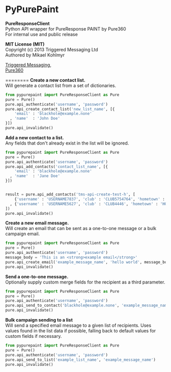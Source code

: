 PyPurePaint
========
**PureResponseClient**  
Python API wrapper for PureResponse PAINT by Pure360  
For internal use and public release  

**MIT License (MIT)**  
Copyright (c) 2013 Triggered Messaging Ltd  
Authored by Mikael Kohlmyr  

[Triggered Messaging](http://triggeredmessaging.com),  
[Pure360](http://www.pure360.com/)

========
**Create a new contact list.**  
Will generate a contact list from a set of dictionaries.
```python
from pypurepaint import PureResponseClient as Pure
pure = Pure()
pure.api_authenticate('username', 'password')
pure.api_create_contact_list('new_list_name', [{
    'email' : 'blackhole@example.none'
  , 'name'  : 'John Doe'
}])
pure.api_invalidate()
```

**Add a new contact to a list.**  
Any fields that don't already exist in the list will be ignored.
```python
from pypurepaint import PureResponseClient as Pure
pure = Pure()
pure.api_authenticate('username', 'password')
pure.api_add_contacts('contact_list_name', [{
    'email' : 'blackhole@example.none'
  , 'name'  : 'Jane Doe'
}])


result = pure.api_add_contacts('tms-api-create-test-h', [
    {'username' : 'USERNAME7837', 'club' : 'CLUB5754764', 'hometown' : 'HOMETOWN14560', 'email' : 'test.mailings+tmspd_68599@triggeredmessaging.com', 'attenzion' : 'AYAAAAAYAYAYAY'}
  , {'username' : 'USERNAME5627', 'club' : 'CLUB4446', 'hometown' : 'HOMETOWN4671', 'email' : 'test.mailings+tmspd_673@triggeredmessaging.com', 'position' : 'Striker (Centre)'}
])
pure.api_invalidate()
```

**Create a new email message.**  
Will create an email that can be sent as a one-to-one message or a bulk campaign email.
```python
from pypurepaint import PureResponseClient as Pure
pure = Pure()
pure.api_authenticate('username', 'password')
message_body = 'This is an <strong>example email</strong>'
pure.api_create_email('example_message_name', 'hello world', message_body)
pure.api_invalidate()
```

**Send a one-to-one message.**  
Optionally supply custom merge fields for the recipient as a third parameter.
```python
from pypurepaint import PureResponseClient as Pure
pure = Pure()
pure.api_authenticate('username', 'password')
pure.api_send_to_contact('blackhole@example.none', 'example_message_name')
pure.api_invalidate()
```

**Bulk campaign sending to a list**  
Will send a specified email message to a given list of recipients. Uses values found in the list data if possible, falling back to default values for custom fields if necessary.
```python
from pypurepaint import PureResponseClient as Pure
pure = Pure()
pure.api_authenticate('username', 'password')
pure.api_send_to_list('example_list_name', 'example_message_name')
pure.api_invalidate()
```

